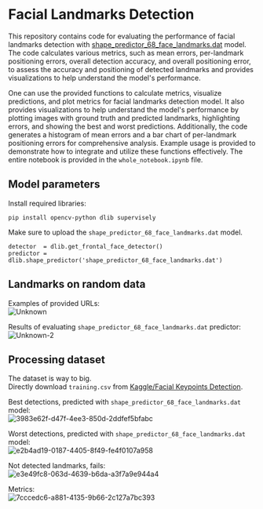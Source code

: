 # Facial Landmarks Detection

This repository contains code for evaluating the performance of facial landmarks detection with [shape_predictor_68_face_landmarks.dat](https://github.com/italojs/facial-landmarks-recognition/blob/master/shape_predictor_68_face_landmarks.dat) model. The code calculates various metrics, such as mean errors, per-landmark positioning errors, overall detection accuracy, and overall positioning error, to assess the accuracy and positioning of detected landmarks and provides visualizations to help understand the model's performance.

One can use the provided functions to calculate metrics, visualize predictions, and plot metrics for facial landmarks detection model. It also provides visualizations to help understand the model's performance by plotting images with ground truth and predicted landmarks, highlighting errors, and showing the best and worst predictions. Additionally, the code generates a histogram of mean errors and a bar chart of per-landmark positioning errors for comprehensive analysis. Example usage is provided to demonstrate how to integrate and utilize these functions effectively. The entire notebook is provided in the `whole_notebook.ipynb` file.

## Model parameters
Install required libraries:
```
pip install opencv-python dlib supervisely
```

Make sure to upload the `shape_predictor_68_face_landmarks.dat` model.
```
detector  = dlib.get_frontal_face_detector()
predictor = dlib.shape_predictor('shape_predictor_68_face_landmarks.dat')
```
## Landmarks on random data
Examples of provided URLs: \
![Unknown](https://github.com/dorochka8/FacialLandmarks_detection/assets/97133490/9c0aa89f-84ae-4426-8d3e-cbc3c91f3974)

Results of evaluating `shape_predictor_68_face_landmarks.dat` predictor:\
![Unknown-2](https://github.com/dorochka8/FacialLandmarks_detection/assets/97133490/fc9402bc-d220-400a-8d72-4771625ec5ce)

## Processing dataset
The dataset is way to big. \
Directly download `training.csv` from [Kaggle/Facial Keypoints Detection](https://www.kaggle.com/c/facial-keypoints-detection/data?select=training.zip).

Best detections, predicted with `shape_predictor_68_face_landmarks.dat` model:\
![3983e62f-d47f-4ee3-850d-2ddfef5bfabc](https://github.com/dorochka8/FacialLandmarks_detection/assets/97133490/c61081bb-af46-4140-bd42-9b9eb012fd91)

Worst detections, predicted with `shape_predictor_68_face_landmarks.dat` model:\
![e2b4ad19-0187-4405-8f49-fe4f0107a958](https://github.com/dorochka8/FacialLandmarks_detection/assets/97133490/29f5f62e-c2e1-4b3f-938b-ae42fb880a5d)

Not detected landmarks, fails: \
![e3e49fc8-063d-4639-b6da-a3f7a9e944a4](https://github.com/dorochka8/FacialLandmarks_detection/assets/97133490/fc75c90b-71eb-4e12-a23f-465f8c219e3c)

Metrics:\
![7cccedc6-a881-4135-9b66-2c127a7bc393](https://github.com/dorochka8/FacialLandmarks_detection/assets/97133490/d74776e0-0f9e-4df7-81aa-bb68e065468c)


